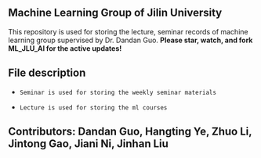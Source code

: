 ## Machine Learning Group of Jilin University
This repository is used for storing the lecture, seminar records of machine learning group supervised by Dr. Dandan Guo.
__Please star, watch, and fork ML_JLU_AI for the active updates!__

## File description
* ```Seminar is used for storing the weekly seminar materials```

* ```Lecture is used for storing the ml courses```


## Contributors: Dandan Guo, Hangting Ye, Zhuo Li, Jintong Gao, Jiani Ni, Jinhan Liu
